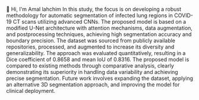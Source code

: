 
👋 Hi, I'm Amal lahchim
In this study, the focus is on developing a robust methodology for automatic
segmentation of infected lung regions in COVID-19 CT scans utilizing advanced CNNs. The
proposed model is based on a modified U-Net architecture with attention mechanisms, data
augmentation, and postprocessing techniques, achieving high segmentation accuracy and
boundary precision. The dataset was sourced from publicly available repositories, processed,
and augmented to increase its diversity and generalizability. The approach was evaluated
quantitatively, resulting in a Dice coefficient of 0.8658 and mean IoU of 0.8316. The proposed
model is compared to existing methods through comparative analysis, clearly demonstrating its
superiority in handling data variability and achieving precise segmentation. Future work involves
expanding the dataset, applying an alternative 3D segmentation approach, and improving the
model for clinical deployment.
